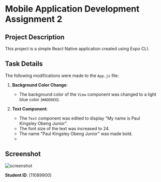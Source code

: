 # Mobile Application Development Assignment 2

## Project Description

This project is a simple React Native application created using Expo CLI.
## Task Details

The following modifications were made to the `App.js` file:

1. **Background Color Change**:
    - The background color of the `View` component was changed to a light blue color (`#ADD8E6`).

2. **Text Component**:
    - The `Text` component was edited to display "My name is Paul Kingsley Obeng Junior".
    - The font size of the text was increased to 24.
    - The name "Paul Kingsley Obeng Junior" was made bold.
    -  
## Screenshot


![screenshot ](https://github.com/KingsleyObengjunior/rn-assignment-2-11089900/assets/173310658/b9af53b3-07d7-4c3c-8acd-eeb7e03cdecf)


**Student ID**: [11089900]
